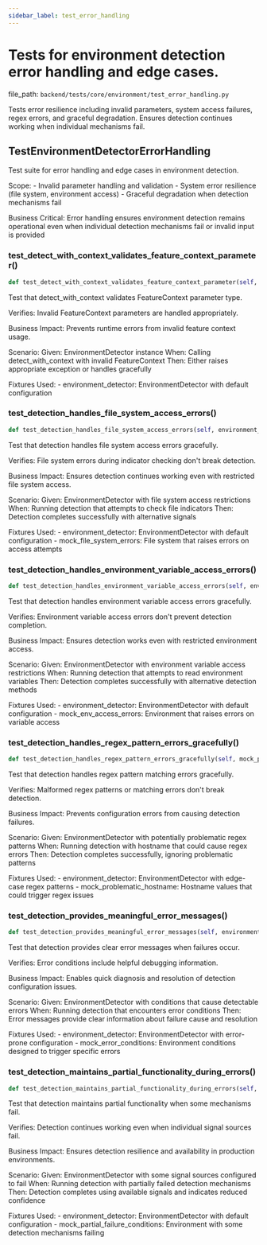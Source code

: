 ```yaml
---
sidebar_label: test_error_handling
---
```


# Tests for environment detection error handling and edge cases.

  file_path: `backend/tests/core/environment/test_error_handling.py`

Tests error resilience including invalid parameters, system access failures,
regex errors, and graceful degradation. Ensures detection continues working
when individual mechanisms fail.

## TestEnvironmentDetectorErrorHandling

Test suite for error handling and edge cases in environment detection.

Scope:
    - Invalid parameter handling and validation
    - System error resilience (file system, environment access)
    - Graceful degradation when detection mechanisms fail

Business Critical:
    Error handling ensures environment detection remains operational
    even when individual detection mechanisms fail or invalid input is provided

### test_detect_with_context_validates_feature_context_parameter()

```python
def test_detect_with_context_validates_feature_context_parameter(self, environment_detector):
```

Test that detect_with_context validates FeatureContext parameter type.

Verifies:
    Invalid FeatureContext parameters are handled appropriately.

Business Impact:
    Prevents runtime errors from invalid feature context usage.

Scenario:
    Given: EnvironmentDetector instance
    When: Calling detect_with_context with invalid FeatureContext
    Then: Either raises appropriate exception or handles gracefully

Fixtures Used:
    - environment_detector: EnvironmentDetector with default configuration

### test_detection_handles_file_system_access_errors()

```python
def test_detection_handles_file_system_access_errors(self, environment_detector, mock_file_system_errors):
```

Test that detection handles file system access errors gracefully.

Verifies:
    File system errors during indicator checking don't break detection.

Business Impact:
    Ensures detection continues working even with restricted file system access.

Scenario:
    Given: EnvironmentDetector with file system access restrictions
    When: Running detection that attempts to check file indicators
    Then: Detection completes successfully with alternative signals

Fixtures Used:
    - environment_detector: EnvironmentDetector with default configuration
    - mock_file_system_errors: File system that raises errors on access attempts

### test_detection_handles_environment_variable_access_errors()

```python
def test_detection_handles_environment_variable_access_errors(self, environment_detector, mock_env_access_errors):
```

Test that detection handles environment variable access errors gracefully.

Verifies:
    Environment variable access errors don't prevent detection completion.

Business Impact:
    Ensures detection works even with restricted environment access.

Scenario:
    Given: EnvironmentDetector with environment variable access restrictions
    When: Running detection that attempts to read environment variables
    Then: Detection completes successfully with alternative detection methods

Fixtures Used:
    - environment_detector: EnvironmentDetector with default configuration
    - mock_env_access_errors: Environment that raises errors on variable access

### test_detection_handles_regex_pattern_errors_gracefully()

```python
def test_detection_handles_regex_pattern_errors_gracefully(self, mock_problematic_hostname, invalid_patterns_config):
```

Test that detection handles regex pattern matching errors gracefully.

Verifies:
    Malformed regex patterns or matching errors don't break detection.

Business Impact:
    Prevents configuration errors from causing detection failures.

Scenario:
    Given: EnvironmentDetector with potentially problematic regex patterns
    When: Running detection with hostname that could cause regex errors
    Then: Detection completes successfully, ignoring problematic patterns

Fixtures Used:
    - environment_detector: EnvironmentDetector with edge-case regex patterns
    - mock_problematic_hostname: Hostname values that could trigger regex issues

### test_detection_provides_meaningful_error_messages()

```python
def test_detection_provides_meaningful_error_messages(self, environment_detector, mock_error_conditions):
```

Test that detection provides clear error messages when failures occur.

Verifies:
    Error conditions include helpful debugging information.

Business Impact:
    Enables quick diagnosis and resolution of detection configuration issues.

Scenario:
    Given: EnvironmentDetector with conditions that cause detectable errors
    When: Running detection that encounters error conditions
    Then: Error messages provide clear information about failure cause and resolution

Fixtures Used:
    - environment_detector: EnvironmentDetector with error-prone configuration
    - mock_error_conditions: Environment conditions designed to trigger specific errors

### test_detection_maintains_partial_functionality_during_errors()

```python
def test_detection_maintains_partial_functionality_during_errors(self, environment_detector, mock_partial_failure_conditions):
```

Test that detection maintains partial functionality when some mechanisms fail.

Verifies:
    Detection continues working even when individual signal sources fail.

Business Impact:
    Ensures detection resilience and availability in production environments.

Scenario:
    Given: EnvironmentDetector with some signal sources configured to fail
    When: Running detection with partially failed detection mechanisms
    Then: Detection completes using available signals and indicates reduced confidence

Fixtures Used:
    - environment_detector: EnvironmentDetector with default configuration
    - mock_partial_failure_conditions: Environment with some detection mechanisms failing
